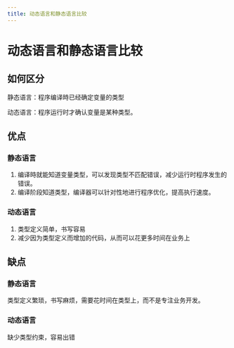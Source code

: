 ```yaml
---
title: 动态语言和静态语言比较
---
```


# 动态语言和静态语言比较

## 如何区分
静态语言：程序编译時已经确定变量的类型

动态语言：程序运行时才确认变量是某种类型。

## 优点

### 静态语言
1. 编译時就能知道变量类型，可以发现类型不匹配错误，减少运行时程序发生的错误。
2. 编译阶段知道类型，编译器可以针对性地进行程序优化，提高执行速度。

### 动态语言
1. 类型定义简单，书写容易
2. 减少因为类型定义而增加的代码，从而可以花更多时间在业务上

## 缺点
### 静态语言
类型定义繁琐，书写麻烦，需要花时间在类型上，而不是专注业务开发。

### 动态语言
缺少类型约束，容易出错